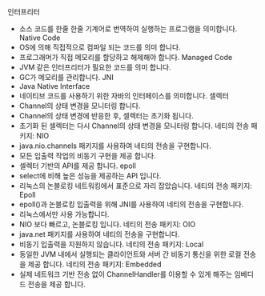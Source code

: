 인터프리터
- 소스 코드를 한줄 한줄 기계어로 번역하여 실행하는 프로그램을 의미합니다.
Native Code
- OS에 의해 직접적으로 컴파일 되는 코드를 의미 합니다.
- 프로그래머가 직접 메모리를 할당하고 해제해야 합니다.
Managed Code
- JVM 같은 인터프리터가 필요한 코드를 의미 합니다.
- GC가 메모리를 관리합니다.
JNI
- Java Native Interface
- 네이티브 코드를 사용하기 위한 자바의 인터페이스를 의미합니다.
셀렉터
- Channel의 상태 변경을 모니터링 합니다.
- Channel의 상태 변경에 반응한 후, 셀렉터는 초기화 됩니다.
- 초기화 된 셀렉터는 다시 Channel의 상태 변경을 모니터링 합니다.
네티의 전송 패키지: NIO
- java.nio.channels 패키지를 사용하여 네티의 전송을 구현합니다.
- 모든 입출력 작업의 비동기 구현을 제공 합니다.
- 셀렉터 기반의 API를 제공 합니다.
epoll
- select에 비해 높은 성능을 제공하는 API 입니다.
- 리눅스의 논블로킹 네트워킹에서 표준으로 자리 잡았습니다.
네티의 전송 패키지: Epoll
- epoll()과 논블로킹 입출력을 위해 JNI를 사용하여 네티의 전송을 구현합니다.
- 리눅스에서만 사용 가능합니다.
- NIO 보다 빠르고, 논블로킹 입니다.
네티의 전송 패키지: OIO
- java.net 패키지를 사용하여 네티의 전송을 구현합니다.
- 비동기 입출력을 지원하지 않습니다.
네티의 전송 패키지: Local
- 동일한 JVM 내에서 실행되는 클라이언트와 서버 간 비동기 통신을 위한 로컬 전송을 제공 합니다.
네티의 전송 패키지: Embedded
- 실제 네트워크 기반 전송 없이 ChannelHandler를 이용할 수 있게 해주는 임베디드 전송을 제공 합니다.